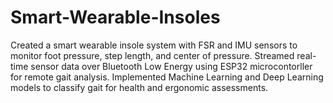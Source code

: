 # Smart-Wearable-Insoles
Created a smart wearable insole system with FSR and IMU sensors to monitor foot pressure, step length, and center of pressure. Streamed real-time sensor data over Bluetooth Low Energy using ESP32 microcontorller for remote gait analysis. Implemented Machine Learning and Deep Learning models to classify gait for health and ergonomic assessments.
